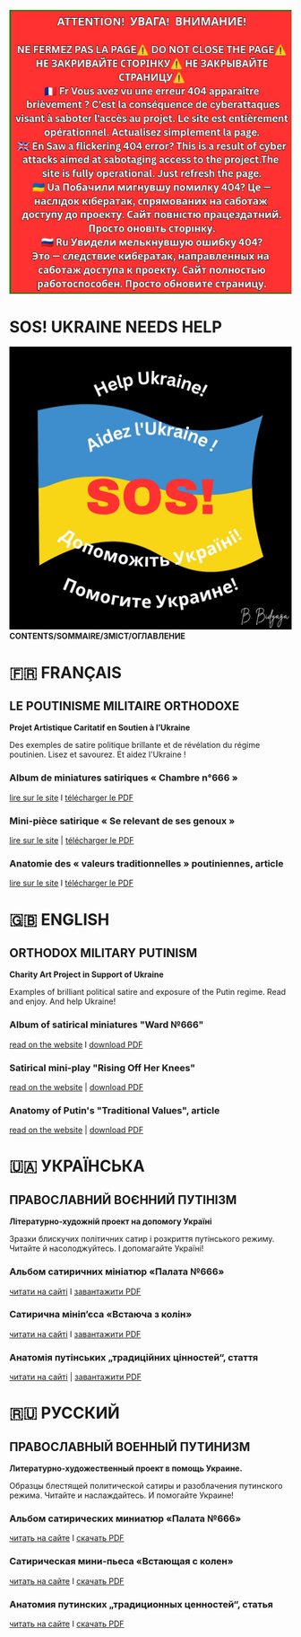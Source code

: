 ![](Images/page_404.jpg)

# SOS! UKRAINE NEEDS HELP 
![](Images/Cover_Project.jpg)
**CONTENTS/SOMMAIRE/ЗМІСТ/ОГЛАВЛЕНИЕ**


# 🇫🇷 FRANÇAIS

## LE POUTINISME MILITAIRE ORTHODOXE

**Projet Artistique Caritatif en Soutien à l’Ukraine**

Des exemples de satire politique brillante et de révélation du régime poutinien. Lisez et savourez. Et aidez l'Ukraine !


### Album de miniatures satiriques « Chambre n°666 »

[lire sur le site](album_fr.md) I [télécharger le PDF](https://github.com/pvpclt/project/releases/tag/Album_Fr-v1.0.0)

### Mini-pièce satirique « Se relevant de ses genoux »

[lire sur le site](play_fr.md) | [télécharger le PDF](https://github.com/pvpclt/project/releases/tag/Play_Fr-v1.0.0)

### Anatomie des « valeurs traditionnelles » poutiniennes, article

[lire sur le site](values_fr.md) I [télécharger le PDF](https://github.com/pvpclt/project/releases/tag/Values_Fr-v1.0.0)


# 🇬🇧 ENGLISH 

## ORTHODOX MILITARY PUTINISM

**Charity Art Project in Support of Ukraine**

Examples of brilliant political satire and exposure of the Putin regime. Read and enjoy. And help Ukraine!


### Album of satirical miniatures "Ward №666"

[read on the website](album_en.md) I [download PDF](https://github.com/pvpclt/project/releases/tag/Album_En-v1.0.0)

### Satirical mini-play "Rising Off Her Knees"

[read on the website](play_en.md) | [download PDF](https://github.com/pvpclt/project/releases/tag/Play_En-v1.0.0)

### Anatomy of Putin's "Traditional Values", article

[read on the website](values_en.md) | [download PDF](https://github.com/pvpclt/project/releases/tag/Values_En-v1.0.0)


# 🇺🇦 УКРАЇНСЬКА

## ПРАВОСЛАВНИЙ ВОЄННИЙ ПУТІНІЗМ

**Літературно-художній проект на допомогу Україні**

Зразки блискучих політичних сатир і розкриття путінського режиму. Читайте й насолоджуйтесь. І допомагайте Україні!


### Альбом сатиричних мініатюр «Палата №666»

[читати на сайті](album_ua.md) I [завантажити PDF](https://github.com/pvpclt/project/releases/tag/Album_Ua-v1.0.0)

### Сатирична мініп’єса «Встаюча з колін»

[читати на сайті](play_ua.md) I [завантажити PDF](https://github.com/pvpclt/project/releases/tag/Play_Ua-v1.0.0)

### Анатомія путінських „традиційних цінностей“, стаття

[читати на сайті](values_ua.md) | [завантажити PDF](https://github.com/pvpclt/project/releases/tag/Values_Ua-v1.0.0)


# 🇷🇺 РУССКИЙ 
 
## ПРАВОСЛАВНЫЙ ВОЕННЫЙ ПУТИНИЗМ

**Литературно-художественный проект в помощь Украине.**

Образцы блестящей политической сатиры и разоблачения путинского режима. Читайте и наслаждайтесь. И помогайте Украине!


### Альбом сатирических миниатюр «Палата №666»

[читать на сайте](album_ru.md) I [скачать PDF](https://github.com/pvpclt/project/releases/tag/Album_Ru-v1.0.0)

### Сатирическая мини-пьеса «Встающая с колен»

[читать на сайте](play_ru.md) I [скачать PDF](https://github.com/pvpclt/project/releases/tag/Play_Ru-v1.0.0)

### Анатомия путинских „традиционных ценностей“, статья

[читать на сайте](values_ru.md) I [скачать PDF](https://github.com/pvpclt/project/releases/tag/Values_Ru-v1.0.0)
